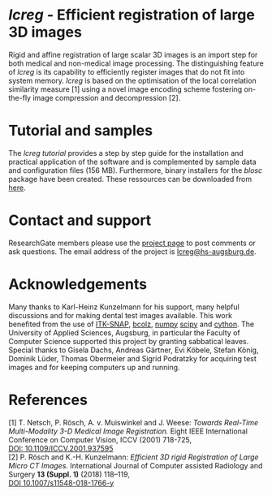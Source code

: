 # *lcreg* - Efficient registration of large 3D images 

Rigid and affine registration of large scalar 3D images is an import step for both medical and non-medical image processing. The distinguishing feature of *lcreg* is its capability to efficiently register images that do not fit into system memory. *lcreg* is based on the optimisation of the local correlation similarity measure [1] using a novel image encoding scheme fostering on-the-fly image compression and decompression [2].

# Tutorial and samples
The *lcreg tutorial* provides a step by step guide for the installation and practical application of the software and is complemented by sample data and configuration files (156 MB). Furthermore, binary installers for the *blosc* package have been created. These ressources can be downloaded from [here](https://cloud.hs-augsburg.de/index.php/s/iR8BBZM2n6zcxSp).

# Contact and support
ResearchGate members please use the [project page](https://www.researchgate.net/project/Efficient-registration-of-large-3D-images-lcreg) to post comments or ask questions. The email address of the project is lcreg@hs-augsburg.de. 

# Acknowledgements
Many thanks to Karl-Heinz Kunzelmann for his support, many helpful 
discussions and for making dental test images available.
This work benefited from the use of [ITK-SNAP](http://www.itksnap.org/pmwiki/pmwiki.php), [bcolz](http://bcolz.blosc.org/en/latest), [numpy](https://numpy.org) [scipy](https://scipy.org/scipylib/index.html) and [cython](https://cython.org). The University of Applied Sciences, Augsburg, in particular the Faculty of 
Computer Science supported this project by granting sabbatical leaves.
Special thanks to Gisela Dachs, Andreas Gärtner, Evi Köbele,
Stefan König, Dominik Lüder, Thomas Obermeier and Sigrid Podratzky for acquiring test images and for keeping computers up and running.

# References
[1] T. Netsch,  P. Rösch,  A. v. Muiswinkel and J. Weese:
*Towards  Real-Time  Multi-Modality  3-D  Medical  Image  Registration.* Eight IEEE International Conference on Computer Vision, ICCV (2001) 718-725,</br>
[DOI: 10.1109/ICCV.2001.937595](https://ieeexplore.ieee.org/document/937595)
</br>
[2] P. Rösch and K.-H. Kunzelmann: *Efficient 3D rigid Registration of Large Micro CT Images.* International Journal of Computer assisted Radiology and Surgery **13 (Suppl. 1)** (2018) 118–119,</br> [DOI 10.1007/s11548-018-1766-y](https://doi.org/10.1007/s11548-018-1766-y)
